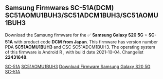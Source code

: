 <h2>Samsung Firmwares SC-51A(DCM) SC51AOMU1BUH3/SC51ADCM1BUH3/SC51AOMU1BUH3</h2>
Download the Samsung firmware for the ✅ <strong>Samsung Galaxy S20 5G </strong> ⭐ <strong>SC-51A</strong> with product code <strong>DCM</strong> <strong> from Japan</strong>. This firmware has version number PDA <strong>SC51AOMU1BUH3</strong> and CSC SC51ADCM1BUH3. The operating system of this firmware is Android R , with build date 2021-10-04. Changelist <strong>22431648</strong>.


[SC-51A](https://samfirm.shop/samsung/model/SC-51A)
[SC51AOMU1BUH3](https://samfirm.shop/samsung/pda/SC51AOMU1BUH3)
[Download Firmware Samsung Galaxy S20 5G SC-51A](https://samfirm.shop/samsung/firmware/462291)
